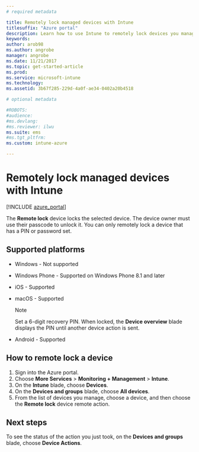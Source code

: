 ```yaml
---
# required metadata

title: Remotely lock managed devices with Intune 
titlesuffix: "Azure portal"
description: Learn how to use Intune to remotely lock devices you manage."
keywords:
author: arob98
ms.author: angrobe
manager: angrobe
ms.date: 11/21/2017
ms.topic: get-started-article
ms.prod:
ms.service: microsoft-intune
ms.technology:
ms.assetid: 3b67f285-229d-4a0f-ae34-0402a20b4518

# optional metadata

#ROBOTS:
#audience:
#ms.devlang:
#ms.reviewer: ilwu
ms.suite: ems
#ms.tgt_pltfrm:
ms.custom: intune-azure

---
```


# Remotely lock managed devices with Intune


[!INCLUDE [azure_portal](./includes/azure_portal.md)]

The **Remote lock** device locks the selected device. The device owner must use their passcode to unlock it. You can only remotely lock a device that has a PIN or password set.

## Supported platforms

- Windows - Not supported
- Windows Phone - Supported on Windows Phone 8.1 and later
- iOS - Supported
- macOS - Supported

    > [!Note]  
    > Set a 6-digit recovery PIN. When locked, the **Device overview** blade displays the PIN until another device action is sent.
- Android - Supported

## How to remote lock a device

1. Sign into the Azure portal.
2. Choose **More Services** > **Monitoring + Management** > **Intune**.
3. On the **Intune** blade, choose **Devices**.
4. On the **Devices and groups** blade, choose **All devices**.
5. From the list of devices you manage, choose a device, and then choose the **Remote lock** device remote action.

## Next steps

To see the status of the action you just took, on the **Devices and groups** blade, choose **Device Actions**.
